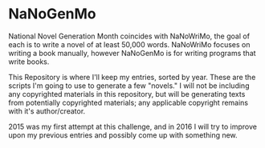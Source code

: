NaNoGenMo
=========

National Novel Generation Month coincides with NaNoWriMo, the goal of each is to write a novel of at least 50,000 words.
NaNoWriMo focuses on writing a book manually, however NaNoGenMo is for writing programs that write books.

This Repository is where I'll keep my entries, sorted by year.
These are the scripts I'm going to use to generate a few "novels."
I will not be including any copyrighted materials in this repository, but will be generating texts from potentially copyrighted materials;
any applicable copyright remains with it's author/creator.


2015 was my first attempt at this challenge, and in 2016 I will try to improve upon my previous entries and possibly come up with something new.
